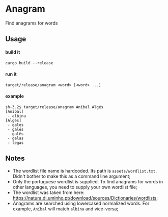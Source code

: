 # Anagram

Find anagrams for words

## Usage

#### build it
```shell
cargo build --release
```
#### run it
```shell
target/release/anagram <word> [<word> ...]
```

#### example
```shell
sh-3.2$ target/release/anagram Aníbal Algés
[Aníbal]
 - albina
[Algés]
 - gales
 - galés
 - galês
 - gelas
 - legas
 ```

## Notes
- The wordlist file name is hardcoded. Its path is `assets/wordlist.txt`. Didn't bother to make this as a command line 
argument;
- Only the portuguese wordlist is supplied. To find anagrams for words in other languages, you need to supply your own
wordlist file;  
- The wordlist was taken from here: https://natura.di.uminho.pt/download/sources/Dictionaries/wordlists;
- Anagrams are searched using lowercased normalized words. For example, `Aníbal` will match `albina` and vice-versa;
